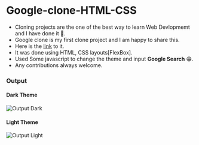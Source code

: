 # Google-clone-HTML-CSS
- Cloning projects are the one of the best way to learn Web Devlopmemt and I have done it 🤩.
- Google clone is my first clone project and I am happy to share this.
- Here is the <a href="https://zilladeepak.github.io/Google-Clone/" target=_blank>link</a> to it.
- It was done using HTML, CSS layouts[FlexBox].
- Used Some javascript to change the theme and input **Google Search** 😁.
- Any contributions always welcome.

### Output

#### Dark Theme
![Output Dark](https://user-images.githubusercontent.com/78230969/202848332-d4976b99-fce5-49e4-84cd-25355465703e.png)

#### Light Theme
![Output Light](https://user-images.githubusercontent.com/78230969/202848336-13571e11-0b2a-4e48-b395-9c9570991d78.png)


